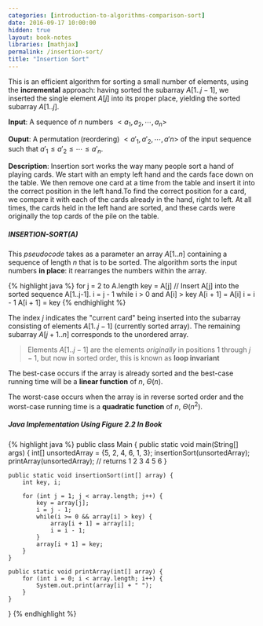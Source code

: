 ```yaml
---
categories: [introduction-to-algorithms-comparison-sort]
date: 2016-09-17 10:00:00
hidden: true
layout: book-notes
libraries: [mathjax]
permalink: /insertion-sort/
title: "Insertion Sort"
---
```


This is an efficient algorithm for sorting a small number of elements, using the __incremental__ approach: having sorted the subarray $A[1..j - 1]$, we inserted the single element $A[j]$ into its proper place, yielding the sorted subarray $A[1..j]$.

__Input__: A sequence of $n$ numbers $<a_1,a_2,\cdots,a_n>$

__Ouput__: A permutation (reordering) $<a'_1,a'_2,\cdots,a'n>$ of the input sequence such that $a'_1 \leq a'_2 \leq \cdots \leq a'_n$.

__Description__: Insertion sort works the way many people sort a hand of playing cards. We start with an empty left hand and the cards face down on the table. We then remove one card at a time from the table and insert it into the correct position in the left hand.To find the correct position for a card, we compare it with each of the cards already in the hand, right to left. At all times, the cards held in the left hand are sorted, and these cards were originally the top cards of the pile on the table.

##### INSERTION-SORT(A)

This _pseudocode_ takes as a parameter an array $A[1..n]$ containing a sequence of length $n$ that is to be sorted. The algorithm sorts the input numbers __in place__: it rearranges the numbers within the array.

{% highlight java %}
  for j = 2 to A.length
    key = A[j]
    // Insert A[j] into the sorted sequence A[1..j-1].
    i = j - 1
    while i > 0 and A[i] > key
      A[i + 1] = A[i]
      i = i - 1
    A[i + 1] = key
{% endhighlight %}

The index $j$ indicates the "current card" being inserted into the subarray consisting of elements $A[1..j - 1]$ (currently sorted array). The remaining subarray $A[j + 1..n]$ corresponds to the unordered array.

> Elements $A[1..j - 1]$ are the elements _originally_ in positions $1$ through $j - 1$, but now in sorted order, this is known as __loop invariant__

The best-case occurs if the array is already sorted and the best-case running time will be a __linear function__ of $n$, $\Theta(n)$.

The worst-case occurs when the array is in reverse sorted order and the worst-case running time is a __quadratic function__ of $n$, $\Theta(n^2)$.

##### Java Implementation Using Figure 2.2 In Book

{% highlight java %}
  public class Main {
    public static void main(String[] args) {
        int[] unsortedArray = {5, 2, 4, 6, 1, 3};
        insertionSort(unsortedArray);
        printArray(unsortedArray);
        // returns 1 2 3 4 5 6
    }

    public static void insertionSort(int[] array) {
        int key, i;

        for (int j = 1; j < array.length; j++) {
            key = array[j];
            i = j - 1;
            while(i >= 0 && array[i] > key) {
                array[i + 1] = array[i];
                i = i - 1;
            }
            array[i + 1] = key;
        }
    }

    public static void printArray(int[] array) {
        for (int i = 0; i < array.length; i++) {
            System.out.print(array[i] + " ");
        }
    }
  }
{% endhighlight %}